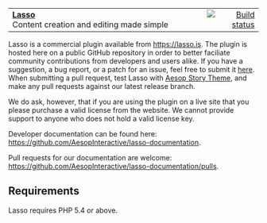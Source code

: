  <table width="100%">
	<tr>
		<td align="left" width="70%">
			<strong><a href="https://lasso.is">Lasso</a></strong><br />
			Content creation and editing made simple
		</td>
		<td align="right" width="20%">
			<a href="https://scrutinizer-ci.com/g/AesopInteractive/lasso/?branch=master">
				<img src="https://scrutinizer-ci.com/g/AesopInteractive/lasso/badges/quality-score.png?b=master" alt="Build status">
			</a>
		</td>
	</tr>
</table>

Lasso is a commercial plugin available from https://lasso.is. The plugin is hosted here on a public GitHub repository in order to better faciliate community contributions from developers and users alike. If you have a suggestion, a bug report, or a patch for an issue, feel free to submit it [here](https://github.com/AesopInteractive/lasso/issues). When submitting a pull request, test Lasso with [Aesop Story Theme](https://github.com/AesopInteractive/aesop-story-theme), and make any pull requests against our latest release branch.

We do ask, however, that if you are using the plugin on a live site that you please purchase a valid license from the website. We cannot provide support to anyone who does not hold a valid license key.

Developer documentation can be found here: https://github.com/AesopInteractive/lasso-documentation.

Pull requests for our documentation are welcome: https://github.com/AesopInteractive/lasso-documentation/pulls. 

## Requirements

Lasso requires PHP 5.4 or above.
